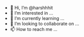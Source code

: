 - 👋 Hi, I’m @harshhhit
- 👀 I’m interested in ...
- 🌱 I’m currently learning ...
- 💞️ I’m looking to collaborate on ...
- 📫 How to reach me ...

<!---
harshhhit/harshhhit is a ✨ special ✨ repository because its `README.md` (this file) appears on your GitHub profile.
You can click the Preview link to take a look at your changes.
--->
